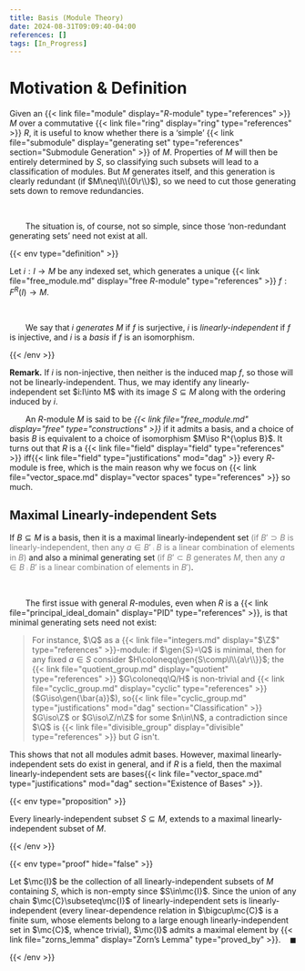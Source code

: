 ```yaml
---
title: Basis (Module Theory)
date: 2024-08-31T09:09:40-04:00
references: []
tags: [In_Progress]
---
```


# Motivation & Definition

Given an {{< link file="module" display="$R$-module" type="references" >}} $M$ over a commutative {{< link file="ring" display="ring" type="references" >}} $R$, it is useful to know whether there is a ‘simple’ {{< link file="submodule" display="generating set" type="references" section="Submodule Generation" >}} of $M$. Properties of $M$ will then be entirely determined by $S$, so classifying such subsets will lead to a classification of modules. But $M$ generates itself, and this generation is clearly redundant (if $M\neq\l\\{0\r\\}$), so we need to cut those generating sets down to remove redundancies.

<br>

&emsp;&emsp;The situation is, of course, not so simple, since those ‘non-redundant generating sets’ need not exist at all.

{{< env type="definition" >}}

Let $i:I\to M$ be any indexed set, which generates a unique {{< link file="free_module.md" display="free $R$-module" type="references" >}} $f:F^R(I)\to M$.

<br>

&emsp;&emsp;We say that $i$ *generates* $M$ if $f$ is surjective, $i$ is *linearly-independent* if $f$ is injective, and $i$ is a *basis* if $f$ is an isomorphism.

{{< /env >}}

**Remark.** If $i$ is non-injective, then neither is the induced map $f$, so those will not be linearly-independent. Thus, we may identify any linearly-independent set $i:I\into M$ with its image $S\subseteq M$ along with the ordering induced by $i$.

<div class="space"></div>

&emsp;&emsp;An $R$-module $M$ is said to be *{{< link file="free_module.md" display="free" type="constructions" >}}* if it admits a basis, and a choice of basis $B$ is equivalent to a choice of isomorphism $M\iso R^{\oplus B}$. It turns out that $R$ is a {{< link file="field" display="field" type="references" >}} iff{{< link file="field" type="justifications" mod="dag" >}} every $R$-module is free, which is the main reason why we focus on {{< link file="vector_space.md" display="vector spaces" type="references" >}} so much.

<div class="space"></div>

## Maximal Linearly-independent Sets

If $B\subseteq M$ is a basis, then it is a maximal linearly-independent set <span style="color:gray">(if $B'\supset B$ is linearly-independent, then any $a\in B'\comp B$ is a linear combination of elements in $B$)</span> and also a minimal generating set <span style="color:gray">(if $B'\subset B$ generates $M$, then any $a\in B\comp B'$ is a linear combination of elements in $B'$)</span>.

<br>

&emsp;&emsp;The first issue with general $R$-modules, even when $R$ is a {{< link file="principal_ideal_domain" display="PID" type="references" >}}, is that minimal generating sets need not exist:

> For instance, $\Q$ as a {{< link file="integers.md" display="$\Z$" type="references" >}}-module: if $\gen{S}=\Q$ is minimal, then for any fixed $a\in S$ consider $H\coloneqq\gen{S\comp\l\\{a\r\\}}$; the {{< link file="quotient_group.md" display="quotient" type="references" >}} $G\coloneqq\Q/H$ is non-trivial and {{< link file="cyclic_group.md" display="cyclic" type="references" >}} ($G\iso\gen{\bar{a}}$), so{{< link file="cyclic_group.md" type="justifications" mod="dag" section="Classification" >}} $G\iso\Z$ or $G\iso\Z/n\Z$ for some $n\in\N$, a contradiction since $\Q$ is {{< link file="divisible_group" display="divisible" type="references" >}} but $G$ isn't.

This shows that not all modules admit bases. However, maximal linearly-independent sets do exist in general, and if $R$ is a field, then the maximal linearly-independent sets are bases{{< link file="vector_space.md" type="justifications" mod="dag" section="Existence of Bases" >}}.

{{< env type="proposition" >}}

Every linearly-independent subset $S\subseteq M$, extends to a maximal linearly-independent subset of $M$.

{{< /env >}}

{{< env type="proof" hide="false" >}}

Let $\mc{I}$ be the collection of all linearly-independent subsets of $M$ containing $S$, which is non-empty since $S\in\mc{I}$. Since the union of any chain $\mc{C}\subseteq\mc{I}$ of linearly-independent sets is linearly-independent (every linear-dependence relation in $\bigcup\mc{C}$ is a finite sum, whose elements belong to a large enough linearly-independent set in $\mc{C}$, whence trivial), $\mc{I}$ admits a maximal element by {{< link file="zorns_lemma" display="Zorn’s Lemma" type="proved_by" >}}.<span style="float:right;">$\blacksquare$</span>

{{< /env >}}
